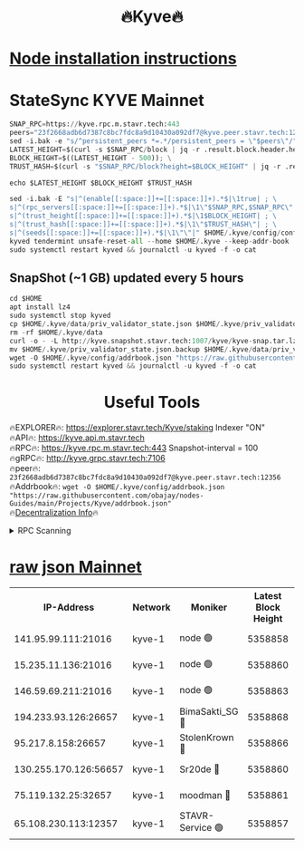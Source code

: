 <h1 align="center"> 🔥Kyve🔥</h1>

[Node installation instructions](https://github.com/obajay/nodes-Guides/tree/main/Projects/Kyve)
=
# StateSync KYVE Mainnet
```python
SNAP_RPC=https://kyve.rpc.m.stavr.tech:443
peers="23f2668adb6d7387c8bc7fdc8a9d10430a092df7@kyve.peer.stavr.tech:12356"
sed -i.bak -e "s/^persistent_peers *=.*/persistent_peers = \"$peers\"/" $HOME/.kyve/config/config.toml
LATEST_HEIGHT=$(curl -s $SNAP_RPC/block | jq -r .result.block.header.height); \
BLOCK_HEIGHT=$((LATEST_HEIGHT - 500)); \
TRUST_HASH=$(curl -s "$SNAP_RPC/block?height=$BLOCK_HEIGHT" | jq -r .result.block_id.hash)

echo $LATEST_HEIGHT $BLOCK_HEIGHT $TRUST_HASH

sed -i.bak -E "s|^(enable[[:space:]]+=[[:space:]]+).*$|\1true| ; \
s|^(rpc_servers[[:space:]]+=[[:space:]]+).*$|\1\"$SNAP_RPC,$SNAP_RPC\"| ; \
s|^(trust_height[[:space:]]+=[[:space:]]+).*$|\1$BLOCK_HEIGHT| ; \
s|^(trust_hash[[:space:]]+=[[:space:]]+).*$|\1\"$TRUST_HASH\"| ; \
s|^(seeds[[:space:]]+=[[:space:]]+).*$|\1\"\"|" $HOME/.kyve/config/config.toml
kyved tendermint unsafe-reset-all --home $HOME/.kyve --keep-addr-book
sudo systemctl restart kyved && journalctl -u kyved -f -o cat
```

## SnapShot (~1 GB) updated every 5 hours
```python
cd $HOME
apt install lz4
sudo systemctl stop kyved
cp $HOME/.kyve/data/priv_validator_state.json $HOME/.kyve/priv_validator_state.json.backup
rm -rf $HOME/.kyve/data
curl -o - -L http://kyve.snapshot.stavr.tech:1007/kyve/kyve-snap.tar.lz4 | lz4 -c -d - | tar -x -C $HOME/.kyve --strip-components 2
mv $HOME/.kyve/priv_validator_state.json.backup $HOME/.kyve/data/priv_validator_state.json
wget -O $HOME/.kyve/config/addrbook.json "https://raw.githubusercontent.com/obajay/nodes-Guides/main/Projects/Kyve/addrbook.json"
sudo systemctl restart kyved && journalctl -u kyved -f -o cat
```

<h1 align="center"> Useful Tools</h1>

🔥EXPLORER🔥:     https://explorer.stavr.tech/Kyve/staking        Indexer "ON" \
🔥API🔥: 			 		https://kyve.api.m.stavr.tech \
🔥RPC🔥:          https://kyve.rpc.m.stavr.tech:443	              Snapshot-interval = 100 \
🔥gRPC🔥:         http://kyve.grpc.stavr.tech:7106 \
🔥peer🔥:					`23f2668adb6d7387c8bc7fdc8a9d10430a092df7@kyve.peer.stavr.tech:12356` \
🔥Addrbook🔥:    ```wget -O $HOME/.kyve/config/addrbook.json "https://raw.githubusercontent.com/obajay/nodes-Guides/main/Projects/Kyve/addrbook.json"``` \
🔥[Decentralization Info](https://github.com/obajay/StateSync-snapshots/tree/main/Projects/Kyve/Decentralization)🔥

<details>
<summary>RPC Scanning</summary>

<h2 align="center"> We scan nodes in real time every 4 hours. And we provide the final result of RPC endpoints.
We cannot influence the operation of these nodes in any way. </h2>


```python
If Voting Power is higher than 0 --> then the Node is a validator of the network and may be subject to attack and be a potential threat to the chain.
```
```python
We marked such validators with a red symbol
```

</details>

[raw json Mainnet](https://rpc-check.kyvem.stavr.tech/kyvem/rpc-kyvem-result.json)
=



<table><tr><th>IP-Address</th><th>Network</th><th>Moniker</th><th>Latest Block Height</th><th>Earliest Block Height</th><th>Catching Up</th><th>Tx Index</th><th>Voting Power</th><th>Scan Time</th></tr><tr><td>141.95.99.111:21016</td><td>kyve-1</td><td>node 🟢</td><td>5358858</td><td>1</td><td>False</td><td>off</td><td>0</td><td>2024-03-14T16:27:52.686729920UTC</td></tr><tr><td>15.235.11.136:21016</td><td>kyve-1</td><td>node 🟢</td><td>5358860</td><td>1</td><td>False</td><td>off</td><td>0</td><td>2024-03-14T16:28:05.537793354UTC</td></tr><tr><td>146.59.69.211:21016</td><td>kyve-1</td><td>node 🟢</td><td>5358863</td><td>1</td><td>False</td><td>off</td><td>0</td><td>2024-03-14T16:28:23.062903252UTC</td></tr><tr><td>194.233.93.126:26657</td><td>kyve-1</td><td>BimaSakti_SG 🔴</td><td>5358868</td><td>2646001</td><td>False</td><td>off</td><td>651</td><td>2024-03-14T16:28:51.174351723UTC</td></tr><tr><td>95.217.8.158:26657</td><td>kyve-1</td><td>StolenKrown 🔴</td><td>5358866</td><td>5193501</td><td>False</td><td>on</td><td>2499</td><td>2024-03-14T16:28:41.823074115UTC</td></tr><tr><td>130.255.170.126:56657</td><td>kyve-1</td><td>Sr20de 🔴</td><td>5358860</td><td>5217201</td><td>False</td><td>off</td><td>5981</td><td>2024-03-14T16:28:05.948455063UTC</td></tr><tr><td>75.119.132.25:32657</td><td>kyve-1</td><td>moodman 🔴</td><td>5358861</td><td>5258861</td><td>False</td><td>off</td><td>6865</td><td>2024-03-14T16:28:08.455941185UTC</td></tr><tr><td>65.108.230.113:12357</td><td>kyve-1</td><td>STAVR-Service 🟢</td><td>5358857</td><td>5357601</td><td>False</td><td>on</td><td>0</td><td>2024-03-14T16:27:46.326592887UTC</td></tr></table>
